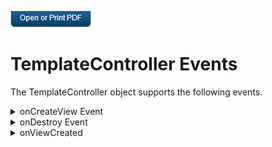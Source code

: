                         

[![](Resources/Images/pdf.png)](http://docs.voltmx.com/9_x_PDFs/iris/voltmx_ref_arch_ap_internali.pdf)


TemplateController Events
=========================

The TemplateController object supports the following events.


<details close markdown="block"><summary>onCreateView Event</summary> 

* * *

Called when the controller is ready to create the view.

Syntax

onCreateView();

Parameters

None.

Return Values

Returns either the file name of the template to use as the view or an instance of the template.

Remarks

Use this method to dynamically select which view to use for the controller when your app has more than one view for a controller. For more information, see [Sharing Controllers Between Forms](A_Deeper_Look_at_VoltMX_Reference_Architecture.md#share-controllers-between-forms).

Example 1

```
onCreateView : function ()
{
    return "ViewFileName.js");
}				
```

Example 2

```
onCreateView : function ()
{
    // Create an instance of the view to return or 
    // retrieve the instance from somewhere in your 
    // code where you have stored it. In this example,
    // it's saved in a variable called newInstance.
    return (viewInstance);
}			
```

* * *

</details>
<details close markdown="block"><summary>onDestroy Event</summary> 

* * *

Triggered just before a template is destroyed.

Syntax

onDestroy();

Parameters

None.

Return Values

None

Remarks

Use this event callback handler function to perform cleanup tasks when a template is about to be destroyed.

Example

```
onDestroy : function ()
{
    this.context = null;
    this.model = null;
}			
```

* * *

</details>
<details close markdown="block"><summary>onViewCreated</summary> 

* * *

Triggered when the view is created.

Syntax

onViewCreated();

Parameters

None.

Return Values

None.

Remarks

This method is automatically invoked just after the onCreateView event has finished and the template's view has been created. Developers can use this method to configure the template.

Example

```
onViewCreated: function ()
{
    this.view.addGestureRecognizer(
        constants.GESTURE_TYPE_SWIPE, 
        {fingers: 1}, 
        function(widgetRef, gestureInfo, context) 
        {
            alert("Swipe Gesture");
        }
    );
}
```

* * *

</details>
